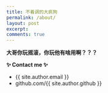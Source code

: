 ```yaml
---
title: 不着调的大疯狗
permalink: /about/
layout: post
excerpt: 
comments: true
---
```



**大哥你玩摇滚，你玩他有啥用啊？？？**




**✨ Contact me ✨**

- {{ site.author.email }}
- github.com/{{ site.author.github }}
